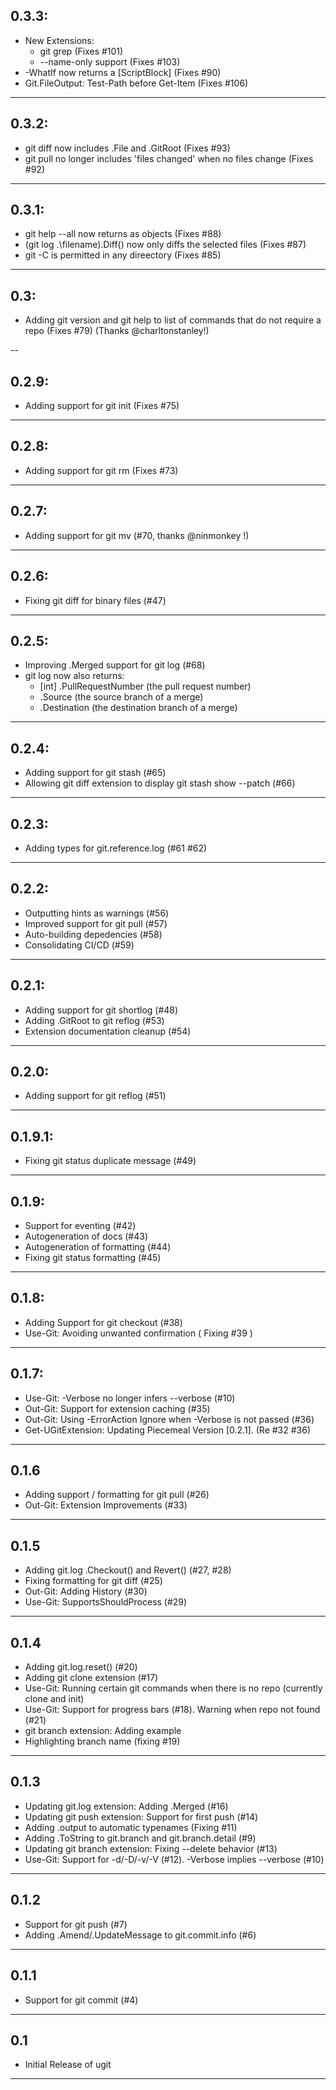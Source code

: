 ## 0.3.3:

* New Extensions:
  * git grep (Fixes #101)
  * --name-only support (Fixes #103)
* -WhatIf now returns a [ScriptBlock] (Fixes #90)
* Git.FileOutput: Test-Path before Get-Item (Fixes #106)

---

## 0.3.2:

* git diff now includes .File and .GitRoot (Fixes #93)
* git pull no longer includes 'files changed' when no files change (Fixes #92)

---

## 0.3.1:

* git help --all now returns as objects (Fixes #88)
* (git log .\filename).Diff() now only diffs the selected files (Fixes #87)
* git -C is permitted in any direectory (Fixes #85)

---

## 0.3:

* Adding git version and git help to list of commands that do not require a repo (Fixes #79) (Thanks @charltonstanley!)

--

## 0.2.9:
* Adding support for git init (Fixes #75)

---

## 0.2.8:
* Adding support for git rm (Fixes #73)

---

## 0.2.7:
* Adding support for git mv (#70, thanks @ninmonkey !)

---

## 0.2.6:
* Fixing git diff for binary files (#47)

---

## 0.2.5:
* Improving .Merged support for git log (#68)
* git log now also returns:
  * [int] .PullRequestNumber (the pull request number)
  * .Source (the source branch of a merge)
  * .Destination (the destination branch of a merge)

---

## 0.2.4:
* Adding support for git stash (#65)
* Allowing git diff extension to display git stash show --patch (#66)

---

## 0.2.3:
* Adding types for git.reference.log (#61 #62)

---

## 0.2.2:
* Outputting hints as warnings (#56)
* Improved support for git pull (#57)
* Auto-building depedencies (#58)
* Consolidating CI/CD (#59)

---

## 0.2.1:
* Adding support for git shortlog (#48)
* Adding .GitRoot to git reflog (#53)
* Extension documentation cleanup (#54)

---

## 0.2.0:
* Adding support for git reflog (#51)

---

## 0.1.9.1:
* Fixing git status duplicate message (#49)

---

## 0.1.9:
* Support for eventing (#42)
* Autogeneration of docs (#43)
* Autogeneration of formatting (#44)
* Fixing git status formatting (#45)

---

## 0.1.8:
* Adding Support for git checkout (#38)
* Use-Git:  Avoiding unwanted confirmation ( Fixing #39 )

---

## 0.1.7:
* Use-Git: -Verbose no longer infers --verbose (#10)
* Out-Git: Support for extension caching (#35)
* Out-Git: Using -ErrorAction Ignore when -Verbose is not passed (#36)
* Get-UGitExtension:  Updating Piecemeal Version [0.2.1].  (Re #32 #36)

---

## 0.1.6
* Adding support / formatting for git pull (#26)
* Out-Git:  Extension Improvements (#33)

---

## 0.1.5
* Adding git.log .Checkout() and Revert() (#27, #28)
* Fixing formatting for git diff (#25)
* Out-Git:  Adding History (#30)
* Use-Git:  SupportsShouldProcess (#29)

---

## 0.1.4
* Adding git.log.reset() (#20)
* Adding git clone extension (#17)
* Use-Git:  Running certain git commands when there is no repo (currently clone and init)
* Use-Git:  Support for progress bars (#18).  Warning when repo not found (#21)
* git branch extension:  Adding example
* Highlighting branch name (fixing #19)

---

## 0.1.3
* Updating git.log extension:  Adding .Merged (#16)
* Updating git push extension:  Support for first push (#14)
* Adding .output to automatic typenames (Fixing #11)
* Adding .ToString to git.branch and git.branch.detail (#9)
* Updating git branch extension:  Fixing --delete behavior (#13)
* Use-Git:  Support for -d/-D/-v/-V (#12).  -Verbose implies --verbose (#10)

---

## 0.1.2
* Support for git push (#7)
* Adding .Amend/.UpdateMessage to git.commit.info (#6)

---

## 0.1.1
* Support for git commit (#4)

---

## 0.1
* Initial Release of ugit

---
